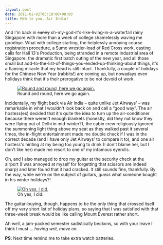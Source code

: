 ```yaml
---
layout: post
date: 2011-02-02T05:19:00+08:00
title: Meh to you, Air India!
---
```


And I'm back in <del>sunny</del> oh-my-god-it's-like-living-in-a-waterfall rainy Singapore with more than a week of college shamelessly waving me goodbye. What with college starting, the helplessly annoying course registration procedure, a Sumo wrestler-load of Red Cross work, casting calls for Hall 13's Production, being stranded in a remote industrial area of Singapore, the dramatic first batch outing of the new year, and all those small but add-to-the-list-of-things-you-ended-up-thinking-about things, it's a flaming miracle that my head is still intact. Thankfully, a couple of holidays for the Chinese New Year (rabbits!) are coming up, but nowadays even holidays think that it's their prerogative to be not devoid of work.

<figure>
	<a href="http://2.bp.blogspot.com/_eJimuJOoqL4/TUh3RfSWlBI/AAAAAAAAAQE/z1Px3d2So5k/s1600/Daily_Life_by_Ennokni.jpg">
		<img src="http://2.bp.blogspot.com/_eJimuJOoqL4/TUh3RfSWlBI/AAAAAAAAAQE/z1Px3d2So5k/s1600/Daily_Life_by_Ennokni.jpg" alt="Round and round, here we go again.">
	</a>
	<figcaption>Round and round, here we go again.</figcaption>
</figure>

Incidentally, my flight back via Air India – quite unlike Jet Airways' – was remarkable in what I wouldn't look back on and call a “good way”. The air hostess(es) decided that it's quite the idea to turn up the air-conditioner because there weren't enough blankets (honestly, did they not know they were flying out of Delhi in mid-winter?), the cabin crew religiously ignored the summoning light thing above my seat as they walked past it several times, the in-flight entertainment made me double check if I was in the correct decade (and I have only Jet Airways' to compare it to), and one air hostess's hinting at my being too young to drink (I don't blame her, but I don't like her) made me resort to one of my infamous eyerolls.

Oh, and I also managed to drop my guitar at the security check at the airport (I was annoyed at myself for forgetting that scissors are indeed sharp) and later found that it had cracked. It still sounds fine, thankfully. By the way, while we're on the subject of guitars, *guess* what someone bought in his winter holidays?!

<figure>
	<a href="http://2.bp.blogspot.com/_eJimuJOoqL4/TUh2n9sLGII/AAAAAAAAAQA/VnWHHEU46JE/s1600/IMG_0034.JPG">
		<img src="http://2.bp.blogspot.com/_eJimuJOoqL4/TUh2n9sLGII/AAAAAAAAAQA/VnWHHEU46JE/s1600/IMG_0034.JPG" alt="Oh yes, I did.">
	</a>
	<figcaption>Oh yes, I did.</figcaption>
</figure>

The guitar-buying, though, happens to be the only thing that crossed itself off my very short list of holiday plans, so saying that I was satisfied with that three-week break would be like calling Mount Everest rather short.

Ah well, a jam-packed semester sadistically beckons, so with your leave I think I must ... *having writ, move on*.

**PS**: Next time remind me to take extra watch batteries.